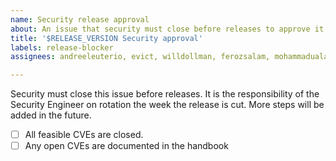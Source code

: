 ```yaml
---
name: Security release approval
about: An issue that security must close before releases to approve it.
title: '$RELEASE_VERSION Security approval'
labels: release-blocker
assignees: andreeleuterio, evict, willdollman, ferozsalam, mohammadualam

---
```


Security must close this issue before releases. It is the responsibility of the Security Engineer on rotation the week the release is cut. More steps will be added in the future.

- [ ] All feasible CVEs are closed.
- [ ] Any open CVEs are documented in the handbook

